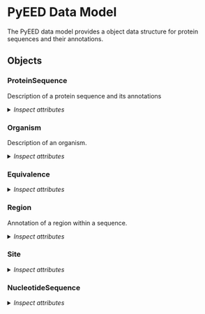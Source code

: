 # PyEED Data Model

The PyEED data model provides a object data structure for protein sequences and their annotations.

## Objects

### ProteinSequence

Description of a protein sequence and its annotations

<details>
  <summary><i>Inspect attributes</i></summary>

- __name__
  - Type: string
  - Description: Name of the protein
- __sequence__
  - Type: string
  - Description: Amino acid sequence
- __organism__
  - Type: [Organism](#Organism)
  - Description: Corresponding organism
- regions
  - Type: [Region](#Region)
  - Description: Domains of the protein
  - Multiple: True
- sites
  - Type: [Site](#Site)
  - Description: Annotations of different sites
  - Multiple: True
- coding_sequence
  - Type: [NucleotideSequence](#NucleotideSequence)
  - Description: Information about the coding sequence for the protein sequence
- ec_number
  - Type: string
  - Regex: (\d+.)(\d+.)(\d+.)(\d+)
  - Description: Enzyme Commission number
- mol_weight
  - Type: float
  - Description: Calculated molecular weight of the protein
- nr_id
  - Type: string
  - Description: Identifier for the NCBI NR database
- uniprot_id
  - Type: string
  - Description: Identifier for the UniProt database
- pdb_id
  - Type: string
  - Description: Identifier for the PDB database
- equivalence
  - Type: [Equivalence](#Equivalence)
  - Description: Positions where the given sequence is equivalent to the reference
  - Multiple: True

</details>

### Organism

Description of an organism.

<details>
  <summary><i>Inspect attributes</i></summary>

- name
  - Type: string
  - Description: Name of the organism
- __taxonomy_id__
  - Type: string
  - Description: NCBI Taxonomy ID to identify the organism

</details>

### Equivalence

<details>
  <summary><i>Inspect attributes</i></summary>

- __reference_position__
  - Type: integer
  - Description: Equivalent position in the reference sequence
- __sequence_position__
  - Type: integer
  - Description: Position that is equivalent to the reference sequence position that is also given

</details>

### Region

Annotation of a region within a sequence.

<details>
  <summary><i>Inspect attributes</i></summary>

- __start__
  - Type: integer
  - Description: Start position of the annotation. A single start position without an end corresponds to a single amino acid
- __end__
  - Type: integer
  - Description: Optional end position if the annotation contains more than a single amino acid
- note
  - Type: string
  - Description: Information found in 'note' of an ncbi protein sequence entry
- name
  - Type: string
  - Description: Name of the annotation
- cross_reference
  - Type: string
  - Description: Database cross reference

</details>

### Site

<details>
  <summary><i>Inspect attributes</i></summary>

- name
  - Type: string
  - Description: Name of the site
- type
  - Type: string
  - Description: Type of the site
- positions
  - Type: integer
  - Description: Positions of the site
  - Multiple: True
- cross_reference
  - Type: string
  - Description: Database cross reference

</details>

### NucleotideSequence

<details>
  <summary><i>Inspect attributes</i></summary>

- regions
  - Type: [Region](#Region)
  - Description: Defines regions within the nucleotide sequence that code for the protein sequence
  - Multiple: True
- molecule_type
  - Type: string
  - Description: Type of the sequence
- protein_id
  - Type: string
  - Description: Identifier of the corresponding protein sequence
- gene_id
  - Type: string
  - Description: Identifier of the corresponding gene
- sequence
  - Type: string
  - Description: The nucleotide sequence coding for the protein sequence

</details>
